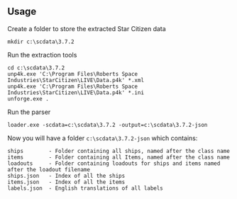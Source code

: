 ## Usage

Create a folder to store the extracted Star Citizen data

```
mkdir c:\scdata\3.7.2
```

Run the extraction tools

```
cd c:\scdata\3.7.2
unp4k.exe 'C:\Program Files\Roberts Space Industries\StarCitizen\LIVE\Data.p4k' *.xml
unp4k.exe 'C:\Program Files\Roberts Space Industries\StarCitizen\LIVE\Data.p4k' *.ini
unforge.exe .
```

Run the parser

```
loader.exe -scdata=c:\scdata\3.7.2 -output=c:\scdata\3.7.2-json
```

Now you will have a folder `c:\scdata\3.7.2-json` which contains:

```
ships        - Folder containing all ships, named after the class name
items        - Folder containing all Items, named after the class name
loadouts     - Folder containing loadouts for ships and items named after the loadout filename
ships.json   - Index of all the ships
items.json   - Index of all the items
labels.json  - English translations of all labels
```
